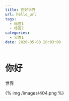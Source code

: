 ```yaml
---
title: 你好世界
url: hello_url
tags:
  - 标签1
  - 标签2
categories:
  - 分类1
date: 2020-05-08 20:03:00
---
```

# 你好
世界

<!-- more -->

{% img /images/404.png %}
